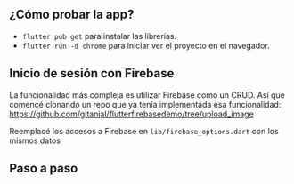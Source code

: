 ## ¿Cómo probar la app?
- `flutter pub get` para instalar las librerías.
- `flutter run -d chrome` para iniciar ver el proyecto en el navegador.

## Inicio de sesión con Firebase
La funcionalidad más compleja es utilizar Firebase como un CRUD. Así que comencé clonando un repo que ya tenía implementada esa funcionalidad: https://github.com/gitanjal/flutterfirebasedemo/tree/upload_image

Reemplacé los accesos a Firebase en `lib/firebase_options.dart` con los mismos datos 

## Paso a paso
